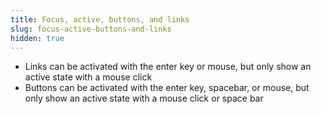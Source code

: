 ```yaml
---
title: Focus, active, buttons, and links
slug: focus-active-buttons-and-links
hidden: true
---
```


* Links can be activated with the enter key or mouse, but only show an active state with a mouse click
* Buttons can be activated with the enter key, spacebar, or mouse, but only show an active state with a mouse click or space bar